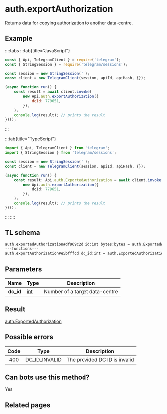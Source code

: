# auth.exportAuthorization

Returns data for copying authorization to another data-centre.

## Example

::::tabs
:::tab{title="JavaScript"}

```js
const { Api, TelegramClient } = require('telegram');
const { StringSession } = require('telegram/sessions');

const session = new StringSession('');
const client = new TelegramClient(session, apiId, apiHash, {});

(async function run() {
    const result = await client.invoke(
        new Api.auth.exportAuthorization({
            dcId: 779651,
        }),
    );
    console.log(result); // prints the result
})();
```

:::

:::tab{title="TypeScript"}

```ts
import { Api, TelegramClient } from 'telegram';
import { StringSession } from 'telegram/sessions';

const session = new StringSession('');
const client = new TelegramClient(session, apiId, apiHash, {});

(async function run() {
    const result: Api.auth.ExportedAuthorization = await client.invoke(
        new Api.auth.exportAuthorization({
            dcId: 779651,
        }),
    );
    console.log(result); // prints the result
})();
```

:::
::::

## TL schema

```txt
auth.exportedAuthorization#df969c2d id:int bytes:bytes = auth.ExportedAuthorization;
---functions---
auth.exportAuthorization#e5bfffcd dc_id:int = auth.ExportedAuthorization;
```

## Parameters

|   Name    | Type                                      | Description                    |
| :-------: | ----------------------------------------- | ------------------------------ |
| **dc_id** | [int](https://core.telegram.org/type/int) | Number of a target data-centre |

## Result

[auth.ExportedAuthorization](https://core.telegram.org/type/auth.ExportedAuthorization)

## Possible errors

| Code | Type          | Description                   |
| :--: | ------------- | ----------------------------- |
| 400  | DC_ID_INVALID | The provided DC ID is invalid |

## Can bots use this method?

Yes

## Related pages
